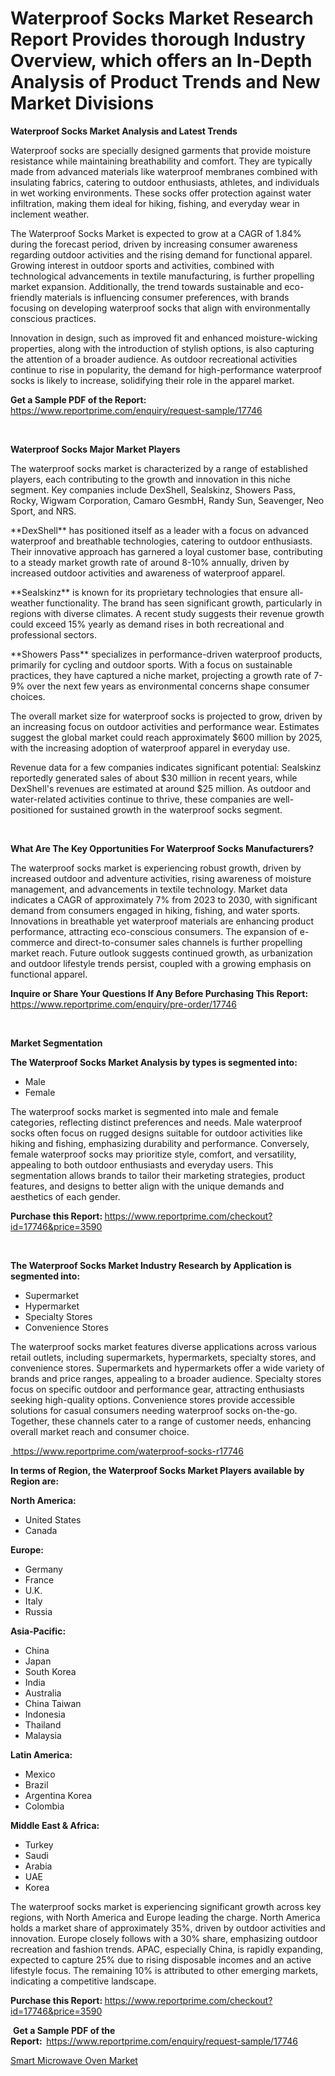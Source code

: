 <p><h1>Waterproof Socks Market Research Report Provides thorough Industry Overview, which offers an In-Depth Analysis of Product Trends and New Market Divisions</h1></p><p><strong>Waterproof Socks Market Analysis and Latest Trends</strong></p>
<p><p>Waterproof socks are specially designed garments that provide moisture resistance while maintaining breathability and comfort. They are typically made from advanced materials like waterproof membranes combined with insulating fabrics, catering to outdoor enthusiasts, athletes, and individuals in wet working environments. These socks offer protection against water infiltration, making them ideal for hiking, fishing, and everyday wear in inclement weather.</p><p>The Waterproof Socks Market is expected to grow at a CAGR of 1.84% during the forecast period, driven by increasing consumer awareness regarding outdoor activities and the rising demand for functional apparel. Growing interest in outdoor sports and activities, combined with technological advancements in textile manufacturing, is further propelling market expansion. Additionally, the trend towards sustainable and eco-friendly materials is influencing consumer preferences, with brands focusing on developing waterproof socks that align with environmentally conscious practices.</p><p>Innovation in design, such as improved fit and enhanced moisture-wicking properties, along with the introduction of stylish options, is also capturing the attention of a broader audience. As outdoor recreational activities continue to rise in popularity, the demand for high-performance waterproof socks is likely to increase, solidifying their role in the apparel market.</p></p>
<p><strong>Get a Sample PDF of the Report:&nbsp;</strong> <a href="https://www.reportprime.com/enquiry/request-sample/17746?utm_campaign=2583&utm_medium=2&utm_source=Github&utm_content=ia&utm_term=18032025&utm_id=waterproof-socks">https://www.reportprime.com/enquiry/request-sample/17746</a></p>
<p>&nbsp;</p>
<p><strong>Waterproof Socks Major Market Players</strong></p>
<p><p>The waterproof socks market is characterized by a range of established players, each contributing to the growth and innovation in this niche segment. Key companies include DexShell, Sealskinz, Showers Pass, Rocky, Wigwam Corporation, Camaro GesmbH, Randy Sun, Seavenger, Neo Sport, and NRS.</p><p>**DexShell** has positioned itself as a leader with a focus on advanced waterproof and breathable technologies, catering to outdoor enthusiasts. Their innovative approach has garnered a loyal customer base, contributing to a steady market growth rate of around 8-10% annually, driven by increased outdoor activities and awareness of waterproof apparel.</p><p>**Sealskinz** is known for its proprietary technologies that ensure all-weather functionality. The brand has seen significant growth, particularly in regions with diverse climates. A recent study suggests their revenue growth could exceed 15% yearly as demand rises in both recreational and professional sectors.</p><p>**Showers Pass** specializes in performance-driven waterproof products, primarily for cycling and outdoor sports. With a focus on sustainable practices, they have captured a niche market, projecting a growth rate of 7-9% over the next few years as environmental concerns shape consumer choices.</p><p>The overall market size for waterproof socks is projected to grow, driven by an increasing focus on outdoor activities and performance wear. Estimates suggest the global market could reach approximately $600 million by 2025, with the increasing adoption of waterproof apparel in everyday use.</p><p>Revenue data for a few companies indicates significant potential: Sealskinz reportedly generated sales of about $30 million in recent years, while DexShell's revenues are estimated at around $25 million. As outdoor and water-related activities continue to thrive, these companies are well-positioned for sustained growth in the waterproof socks segment.</p></p>
<p>&nbsp;</p>
<p><strong>What Are The Key Opportunities For Waterproof Socks Manufacturers?</strong></p>
<p><p>The waterproof socks market is experiencing robust growth, driven by increased outdoor and adventure activities, rising awareness of moisture management, and advancements in textile technology. Market data indicates a CAGR of approximately 7% from 2023 to 2030, with significant demand from consumers engaged in hiking, fishing, and water sports. Innovations in breathable yet waterproof materials are enhancing product performance, attracting eco-conscious consumers. The expansion of e-commerce and direct-to-consumer sales channels is further propelling market reach. Future outlook suggests continued growth, as urbanization and outdoor lifestyle trends persist, coupled with a growing emphasis on functional apparel.</p></p>
<p><strong>Inquire or Share Your Questions If Any Before Purchasing This Report:</strong> <a href="https://www.reportprime.com/enquiry/pre-order/17746?utm_campaign=2583&utm_medium=2&utm_source=Github&utm_content=ia&utm_term=18032025&utm_id=waterproof-socks">https://www.reportprime.com/enquiry/pre-order/17746</a></p>
<p>&nbsp;</p>
<p><strong>Market Segmentation</strong></p>
<p><strong>The Waterproof Socks Market Analysis by types is segmented into:</strong></p>
<p><ul><li>Male</li><li>Female</li></ul></p>
<p><p>The waterproof socks market is segmented into male and female categories, reflecting distinct preferences and needs. Male waterproof socks often focus on rugged designs suitable for outdoor activities like hiking and fishing, emphasizing durability and performance. Conversely, female waterproof socks may prioritize style, comfort, and versatility, appealing to both outdoor enthusiasts and everyday users. This segmentation allows brands to tailor their marketing strategies, product features, and designs to better align with the unique demands and aesthetics of each gender.</p></p>
<p><strong>Purchase this Report:&nbsp;</strong><a href="https://www.reportprime.com/checkout?id=17746&price=3590&utm_campaign=2583&utm_medium=2&utm_source=Github&utm_content=ia&utm_term=18032025&utm_id=waterproof-socks">https://www.reportprime.com/checkout?id=17746&price=3590</a></p>
<p>&nbsp;</p>
<p><strong>The Waterproof Socks Market Industry Research by Application is segmented into:</strong></p>
<p><ul><li>Supermarket</li><li>Hypermarket</li><li>Specialty Stores</li><li>Convenience Stores</li></ul></p>
<p><p>The waterproof socks market features diverse applications across various retail outlets, including supermarkets, hypermarkets, specialty stores, and convenience stores. Supermarkets and hypermarkets offer a wide variety of brands and price ranges, appealing to a broader audience. Specialty stores focus on specific outdoor and performance gear, attracting enthusiasts seeking high-quality options. Convenience stores provide accessible solutions for casual consumers needing waterproof socks on-the-go. Together, these channels cater to a range of customer needs, enhancing overall market reach and consumer choice.</p></p>
<p><a href="https://www.reportprime.com/waterproof-socks-r17746?utm_campaign=2583&utm_medium=2&utm_source=Github&utm_content=ia&utm_term=18032025&utm_id=waterproof-socks">&nbsp;https://www.reportprime.com/waterproof-socks-r17746</a></p>
<p><strong>In terms of Region, the Waterproof Socks Market Players available by Region are:</strong></p>
<p>
    <p> <strong> North America: </strong>
        <ul>
            <li>United States</li>
            <li>Canada</li>
        </ul>
        </p> 
    <p> <strong> Europe: </strong>
        <ul>
            <li>Germany</li>
            <li>France</li>
            <li>U.K.</li>
            <li>Italy</li>
            <li>Russia</li>
        </ul>
        </p> 
    <p> <strong> Asia-Pacific: </strong>
        <ul>
            <li>China</li>
            <li>Japan</li>
            <li>South Korea</li>
            <li>India</li>
            <li>Australia</li>
            <li>China Taiwan</li>
            <li>Indonesia</li>
            <li>Thailand</li>
            <li>Malaysia</li>
        </ul>
        </p> 
    <p> <strong> Latin America: </strong>
        <ul>
            <li>Mexico</li>
            <li>Brazil</li>
            <li>Argentina Korea</li>
            <li>Colombia</li>
        </ul>
        </p> 
    <p> <strong> Middle East & Africa: </strong>
        <ul>
            <li>Turkey</li>
            <li>Saudi</li>
            <li>Arabia</li>
            <li>UAE</li>
            <li>Korea</li>
        </ul>
    </p>
    </p>
<p><p>The waterproof socks market is experiencing significant growth across key regions, with North America and Europe leading the charge. North America holds a market share of approximately 35%, driven by outdoor activities and innovation. Europe closely follows with a 30% share, emphasizing outdoor recreation and fashion trends. APAC, especially China, is rapidly expanding, expected to capture 25% due to rising disposable incomes and an active lifestyle focus. The remaining 10% is attributed to other emerging markets, indicating a competitive landscape.</p></p>
<p><strong>Purchase this Report: </strong><a href="https://www.reportprime.com/checkout?id=17746&price=3590&utm_campaign=2583&utm_medium=2&utm_source=Github&utm_content=ia&utm_term=18032025&utm_id=waterproof-socks">https://www.reportprime.com/checkout?id=17746&price=3590</a></p>
<p>&nbsp;<strong>Get a Sample PDF of the Report:&nbsp;&nbsp;</strong><a href="https://www.reportprime.com/enquiry/request-sample/17746?utm_campaign=2583&utm_medium=2&utm_source=Github&utm_content=ia&utm_term=18032025&utm_id=waterproof-socks">https://www.reportprime.com/enquiry/request-sample/17746</a></p>
<p><strong></strong></p>
<p><p><a href="https://github.com/WashimHussain441/Market-Research-Report-List-2/blob/main/smart-microwave-oven-market.md?utm_campaign=2583&utm_medium=2&utm_source=Github&utm_content=ia&utm_term=18032025&utm_id=waterproof-socks">Smart Microwave Oven Market</a></p></p>